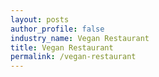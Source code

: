 ```yaml
---
layout: posts 
author_profile: false 
industry_name: Vegan Restaurant
title: Vegan Restaurant
permalink: /vegan-restaurant
---
```

